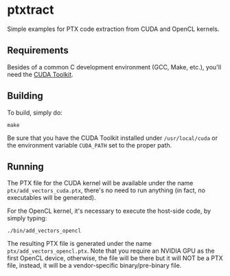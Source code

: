 ptxtract
========

Simple examples for PTX code extraction from CUDA and OpenCL kernels.

Requirements
------------

Besides of a common C development environment (GCC, Make, etc.), you'll need the [CUDA Toolkit](https://developer.nvidia.com/cuda-toolkit).

Building
--------

To build, simply do:

`make`

Be sure that you have the CUDA Toolkit installed under `/usr/local/cuda` or the environment variable `CUDA_PATH` set to the proper path.

Running
-------

The PTX file for the CUDA kernel will be available under the name `ptx/add_vectors_cuda.ptx`, there's no need to run anything (in fact, no executables will be generated).

For the OpenCL kernel, it's necessary to execute the host-side code, by simply typing:

`./bin/add_vectors_opencl`

The resulting PTX file is generated under the name `ptx/add_vectors_opencl.ptx`. Note that you require an NVIDIA GPU as the first OpenCL device, otherwise, the file will be there but it will NOT be a PTX file, instead, it will be a vendor-specific binary/pre-binary file.
